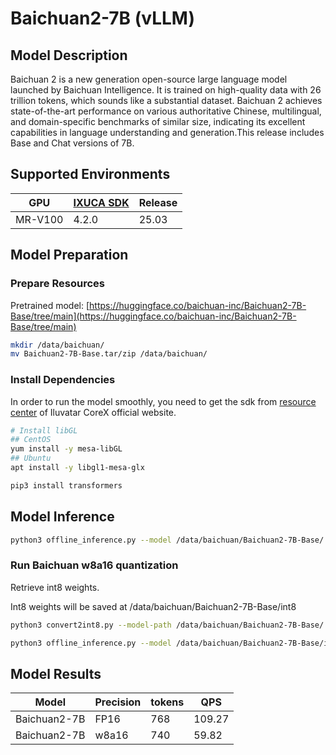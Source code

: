 # Baichuan2-7B (vLLM)

## Model Description

Baichuan 2 is a new generation open-source large language model launched by Baichuan Intelligence. It is trained on
high-quality data with 26 trillion tokens, which sounds like a substantial dataset. Baichuan 2 achieves state-of-the-art
performance on various authoritative Chinese, multilingual, and domain-specific benchmarks of similar size, indicating
its excellent capabilities in language understanding and generation.This release includes Base and Chat versions of 7B.

## Supported Environments

| GPU    | [IXUCA SDK](https://gitee.com/deep-spark/deepspark#%E5%A4%A9%E6%95%B0%E6%99%BA%E7%AE%97%E8%BD%AF%E4%BB%B6%E6%A0%88-ixuca) | Release |
|--------|-----------|---------|
| MR-V100 | 4.2.0     |  25.03  |

## Model Preparation

### Prepare Resources

Pretrained model:
[https://huggingface.co/baichuan-inc/Baichuan2-7B-Base/tree/main](https://huggingface.co/baichuan-inc/Baichuan2-7B-Base/tree/main)

```bash
mkdir /data/baichuan/
mv Baichuan2-7B-Base.tar/zip /data/baichuan/
```

### Install Dependencies

In order to run the model smoothly, you need to get the sdk from [resource
center](https://support.iluvatar.com/#/ProductLine?id=2) of Iluvatar CoreX official website.

```bash
# Install libGL
## CentOS
yum install -y mesa-libGL
## Ubuntu
apt install -y libgl1-mesa-glx

pip3 install transformers
```

## Model Inference

```bash
python3 offline_inference.py --model /data/baichuan/Baichuan2-7B-Base/ --max-tokens 256 --trust-remote-code --chat_template template_baichuan.jinja --temperature 0.0
```

### Run Baichuan w8a16 quantization

Retrieve int8 weights.

Int8 weights will be saved at /data/baichuan/Baichuan2-7B-Base/int8

```bash
python3 convert2int8.py --model-path /data/baichuan/Baichuan2-7B-Base/
```

```bash
python3 offline_inference.py --model /data/baichuan/Baichuan2-7B-Base/int8/ --chat_template template_baichuan.jinja --quantization w8a16 --max-num-seqs 1 --max-model-len 256 --trust-remote-code --temperature 0.0 --max-tokens 256
```

## Model Results

| Model        | Precision | tokens | QPS    |
|--------------|-----------|--------|--------|
| Baichuan2-7B | FP16      | 768    | 109.27 |
| Baichuan2-7B | w8a16     | 740    | 59.82  |
